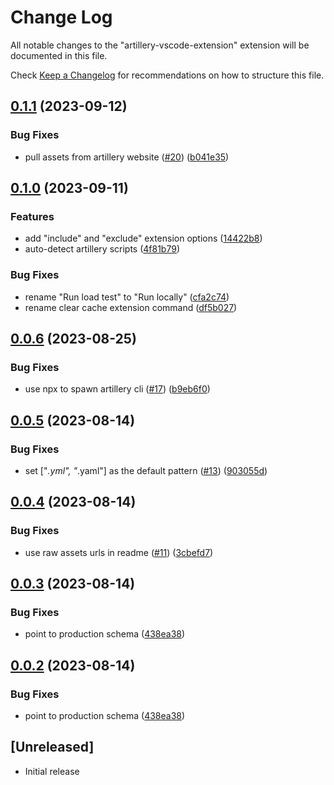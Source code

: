 # Change Log

All notable changes to the "artillery-vscode-extension" extension will be documented in this file.

Check [Keep a Changelog](http://keepachangelog.com/) for recommendations on how to structure this file.

## [0.1.1](https://github.com/artilleryio/vscode-artillery/compare/v0.1.0...v0.1.1) (2023-09-12)


### Bug Fixes

* pull assets from artillery website ([#20](https://github.com/artilleryio/vscode-artillery/issues/20)) ([b041e35](https://github.com/artilleryio/vscode-artillery/commit/b041e35bed4c04e7d20fc34d6af0624fdb07e4c2))

## [0.1.0](https://github.com/artilleryio/vscode-artillery/compare/v0.0.6...v0.1.0) (2023-09-11)


### Features

* add "include" and "exclude" extension options ([14422b8](https://github.com/artilleryio/vscode-artillery/commit/14422b81156452ccd8b90597a41baa78c544610b))
* auto-detect artillery scripts ([4f81b79](https://github.com/artilleryio/vscode-artillery/commit/4f81b7905577a28d21e49cfca17288a7e61627c5))


### Bug Fixes

* rename "Run load test" to "Run locally" ([cfa2c74](https://github.com/artilleryio/vscode-artillery/commit/cfa2c74f07167d71a65679ecb6558719c21d5a5d))
* rename clear cache extension command ([df5b027](https://github.com/artilleryio/vscode-artillery/commit/df5b0274c5fa84f0d39fff28a5602c2f020567ae))

## [0.0.6](https://github.com/artilleryio/vscode-artillery/compare/v0.0.5...v0.0.6) (2023-08-25)


### Bug Fixes

* use npx to spawn artillery cli ([#17](https://github.com/artilleryio/vscode-artillery/issues/17)) ([b9eb6f0](https://github.com/artilleryio/vscode-artillery/commit/b9eb6f06a842880859967d0467d6a3ee6302fcc2))

## [0.0.5](https://github.com/artilleryio/vscode-artillery/compare/v0.0.4...v0.0.5) (2023-08-14)


### Bug Fixes

* set ["*.yml", "*.yaml"] as the default pattern ([#13](https://github.com/artilleryio/vscode-artillery/issues/13)) ([903055d](https://github.com/artilleryio/vscode-artillery/commit/903055df7a21d6fbcc05d474b8f86bf5113a4fd9))

## [0.0.4](https://github.com/artilleryio/vscode-artillery/compare/v0.0.3...v0.0.4) (2023-08-14)


### Bug Fixes

* use raw assets urls in readme ([#11](https://github.com/artilleryio/vscode-artillery/issues/11)) ([3cbefd7](https://github.com/artilleryio/vscode-artillery/commit/3cbefd720508e7abe7a9ef4bd97776a15c761145))

## [0.0.3](https://github.com/artilleryio/vscode-artillery/compare/v0.0.2...v0.0.3) (2023-08-14)


### Bug Fixes

* point to production schema ([438ea38](https://github.com/artilleryio/vscode-artillery/commit/438ea38249eee0b79cb43d11acd68b964d0f7476))

## [0.0.2](https://github.com/artilleryio/vscode-artillery/compare/vscode-artillery-v0.0.1...vscode-artillery-v0.0.2) (2023-08-14)


### Bug Fixes

* point to production schema ([438ea38](https://github.com/artilleryio/vscode-artillery/commit/438ea38249eee0b79cb43d11acd68b964d0f7476))

## [Unreleased]

- Initial release
